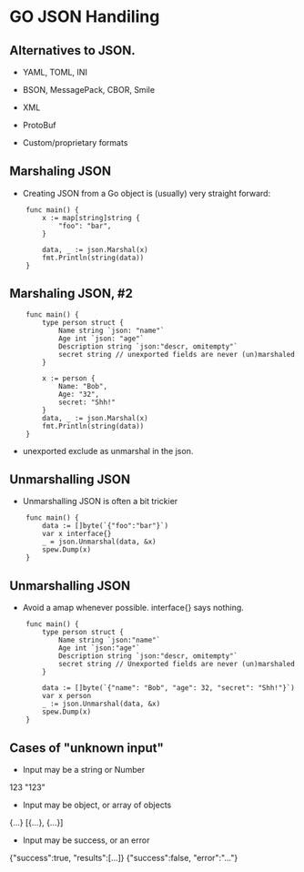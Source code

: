 # GO JSON Handiling 

## Alternatives to JSON. 

* YAML, TOML, INI 

* BSON, MessagePack, CBOR, Smile 

* XML 

* ProtoBuf 

* Custom/proprietary formats 


## Marshaling JSON 

* Creating JSON from a Go object is (usually) very straight forward: 

```
    func main() {
        x := map[string]string {
            "foo": "bar",
        }

        data, _ := json.Marshal(x)
        fmt.Println(string(data))
    }
```

## Marshaling JSON, #2 

```
    func main() {
        type person struct {
            Name string `json: "name"`
            Age int `json: "age"`
            Description string `json:"descr, omitempty"`
            secret string // unexported fields are never (un)marshaled
        }

        x := person {
            Name: "Bob", 
            Age: "32", 
            secret: "Shh!" 
        }
        data, _ := json.Marshal(x)
        fmt.Println(string(data))
    }
```

* unexported exclude as unmarshal in the json. 

## Unmarshalling JSON 

* Unmarshalling JSON is often a bit trickier 

```
    func main() {
        data := []byte(`{"foo":"bar"}`)
        var x interface{} 
        _ = json.Unmarshal(data, &x)
        spew.Dump(x)
    }
```

## Unmarshalling JSON 

* Avoid a amap whenever possible. interface{} says nothing. 

```
    func main() {
        type person struct {
            Name string `json:"name"`
            Age int `json:"age"`
            Description string `json:"descr, omitempty"`
            secret string // Unexported fields are never (un)marshaled 
        }

        data := []byte(`{"name": "Bob", "age": 32, "secret": "Shh!"}`)
        var x person 
        _ := json.Unmarshal(data, &x)
        spew.Dump(x)
    }
```


## Cases of "unknown input" 

* Input may be a string or Number 

123 
"123" 

* Input may be object, or array of objects 

{...}
[{...}, {...}]

* Input may be success, or an error 

{"success":true, "results":[...]}
{"success":false, "error":"..."}

